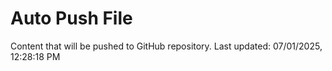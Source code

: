 # Auto Push File

Content that will be pushed to GitHub repository.
Last updated: 07/01/2025, 12:28:18 PM
